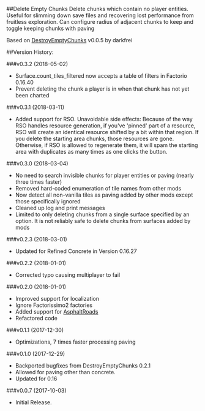 ##Delete Empty Chunks
Delete chunks which contain no player entities. Useful for slimming down save files and recovering lost performance from fruitless exploration. Can configure radius of adjacent chunks to keep and toggle keeping chunks with paving

Based on [DestroyEmptyChunks](https://mods.factorio.com/mods/darkfrei/DestroyEmptyChunks) v0.0.5 by darkfrei

##Version History:

###v0.3.2 (2018-05-02)
* Surface.count_tiles_filtered now accepts a table of filters in Factorio 0.16.40
* Prevent deleting the chunk a player is in when that chunk has not yet been charted

###v0.3.1 (2018-03-11)
* Added support for RSO. Unavoidable side effects: Because of the way RSO handles resource generation, if you've 'pinned' part of a resource, RSO will create an identical resource shifted by a bit within that region. If you delete the starting area chunks, those resources are gone. Otherwise, if RSO is allowed to regenerate them, it will spam the starting area with duplicates as many times as one clicks the button.

###v0.3.0 (2018-03-04)
* No need to search invisible chunks for player entities or paving (nearly three times faster)
* Removed hard-coded enumeration of tile names from other mods
* Now detect all non-vanilla tiles as paving added by other mods except those specifically ignored
* Cleaned up log and print messages
* Limited to only deleting chunks from a single surface specified by an option. It is not reliably safe to delete chunks from surfaces added by mods

###v0.2.3 (2018-03-01)
* Updated for Refined Concrete in Version 0.16.27

###v0.2.2 (2018-01-01)
* Corrected typo causing multiplayer to fail

###v0.2.0 (2018-01-01)
* Improved support for localization
* Ignore Factorissimo2 factories
* Added support for [AsphaltRoads](https://mods.factorio.com/mods/Arcitos/AsphaltRoads)
* Refactored code

###v0.1.1 (2017-12-30)
* Optimizations, 7 times faster processing paving

###v0.1.0 (2017-12-29)
* Backported bugfixes from DestroyEmptyChunks 0.2.1
* Allowed for paving other than concrete.
* Updated for 0.16

###v0.0.7 (2017-10-03)
* Initial Release.
